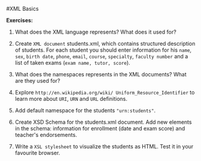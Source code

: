 #XML Basics

**Exercises:**

01. What does the XML language represents? What does it used for? 

02. Create ``XML document`` students.xml, which contains structured description of students. For each student you should enter information for his ``name``, ``sex``, ``birth date``, ``phone``, ``email``, ``course``, ``specialty``, ``faculty number`` and a list of taken exams (``exam name, tutor, score``).

03. What does the namespaces represents in the XML documents? What are they used for? 

04. Explore ``http://en.wikipedia.org/wiki/ Uniform_Resource_Identifier`` to learn more about ``URI``, ``URN`` and ``URL`` definitions.

05. Add default namespace for the students ``"urn:students"``.

06. Create XSD Schema for the students.xml document. Add new elements in the schema: information for enrollment (date and exam score) and teacher's endorsements.

07. Write a ``XSL stylesheet`` to visualize the students as HTML. Test it in your favourite browser.
